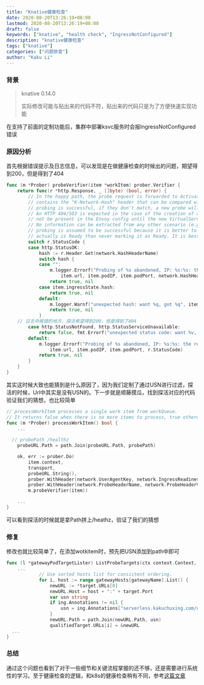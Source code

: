```yaml
---
title: "Knative健康检查"
date: 2020-08-20T13:26:19+08:00
lastmod: 2020-08-20T13:26:19+08:00
draft: false
keywords: ["knative", "health check", "IngressNotConfigured"]
description: "knative健康检查"
tags: ["knative"]
categories: ["问题排查"]
author: "Kaku Li"
---
```


### 背景

> knative 0.14.0
>
> 实际修改可能与贴出来的代码不符，贴出来的代码只是为了方便快速实现功能

在支持了前面的定制功能后，集群中部署ksvc服务时会报IngressNotConfigured错误

### 原因分析

首先根据错误提示及日志信息，可以发现是在做健康检查的时候出的问题，期望得到200，但是得到了404

```go
func (m *Prober) probeVerifier(item *workItem) prober.Verifier {
	return func(r *http.Response, _ []byte) (bool, error) {
		// In the happy path, the probe request is forwarded to Activator or Queue-Proxy and the response (HTTP 200)
		// contains the "K-Network-Hash" header that can be compared with the expected hash. If the hashes match,
		// probing is successful, if they don't match, a new probe will be sent later.
		// An HTTP 404/503 is expected in the case of the creation of a new Knative service because the rules will
		// not be present in the Envoy config until the new VirtualService is applied.
		// No information can be extracted from any other scenario (e.g. HTTP 302), therefore in that case,
		// probing is assumed to be successful because it is better to say that an Ingress is Ready before it
		// actually is Ready than never marking it as Ready. It is best effort.
		switch r.StatusCode {
		case http.StatusOK:
			hash := r.Header.Get(network.HashHeaderName)
			switch hash {
			case "":
				m.logger.Errorf("Probing of %s abandoned, IP: %s:%s: the response doesn't contain the %q header",
					item.url, item.podIP, item.podPort, network.HashHeaderName)
				return true, nil
			case item.ingressState.hash:
				return true, nil
			default:
				m.logger.Warnf("unexpected hash: want %q, got %q", item.ingressState.hash, hash)
				return true, nil
			}
    // 日志中报错的地方，探活希望得到200，但是得到了404
		case http.StatusNotFound, http.StatusServiceUnavailable:
			return false, fmt.Errorf("unexpected status code: want %v, got %v", http.StatusOK, http.StatusNotFound)
		default:
			m.logger.Errorf("Probing of %s abandoned, IP: %s:%s: the response status is %v, expected 200 or 404",
				item.url, item.podIP, item.podPort, r.StatusCode)
			return true, nil
		}
	}
}

```

其实这时候大致也能猜到是什么原因了，因为我们定制了通过USN进行过滤，探活的时候，Url中其实是没有USN的。下一步就是顺藤摸瓜，找到探活对应的代码验证我们的猜想，也比较简单

```go
// processWorkItem processes a single work item from workQueue.
// It returns false when there is no more items to process, true otherwise.
func (m *Prober) processWorkItem() bool {
	...
  
  // probePath /healthz
	probeURL.Path = path.Join(probeURL.Path, probePath)

	ok, err := prober.Do(
		item.context,
		transport,
		probeURL.String(),
		prober.WithHeader(network.UserAgentKey, network.IngressReadinessUserAgent),
		prober.WithHeader(network.ProbeHeaderName, network.ProbeHeaderValue),
		m.probeVerifier(item))

	...
}

```

可以看到探活的时候就是拿Path拼上/heathz，验证了我们的猜想

### 修复

修改也就比较简单了，在添加wotkitem时，预先把USN添加到path中即可

```go
func (l *gatewayPodTargetLister) ListProbeTargets(ctx context.Context, ing *v1alpha1.Ingress) ([]status.ProbeTarget, error) {
	...
			// Use sorted hosts list for consistent ordering.
			for i, host := range gatewayHosts[gatewayName].List() {
				newURL := *target.URLs[0]
				newURL.Host = host + ":" + target.Port
				var usn string
				if ing.Annotations != nil {
					usn = ing.Annotations["serverless.kakuchuxing.com/usn"]
				}
				newURL.Path = path.Join(newURL.Path, usn)
				qualifiedTarget.URLs[i] = &newURL
  ...
}
```

### 总结

通过这个问题也看到了对于一些细节和关键流程掌握的还不够，还是需要进行系统性的学习。至于健康检查的逻辑，和k8s的健康检查稍有不同，参考[这篇文章](https://zhuanlan.zhihu.com/p/88459310)
